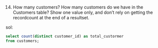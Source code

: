 14. How many customers?
    How many customers do we have in the Customers table? Show one value only, and don’t rely on getting the recordcount at the end of a resultset.

sol:

```sql
select count(distinct customer_id) as total_custormer
from customers;
```
